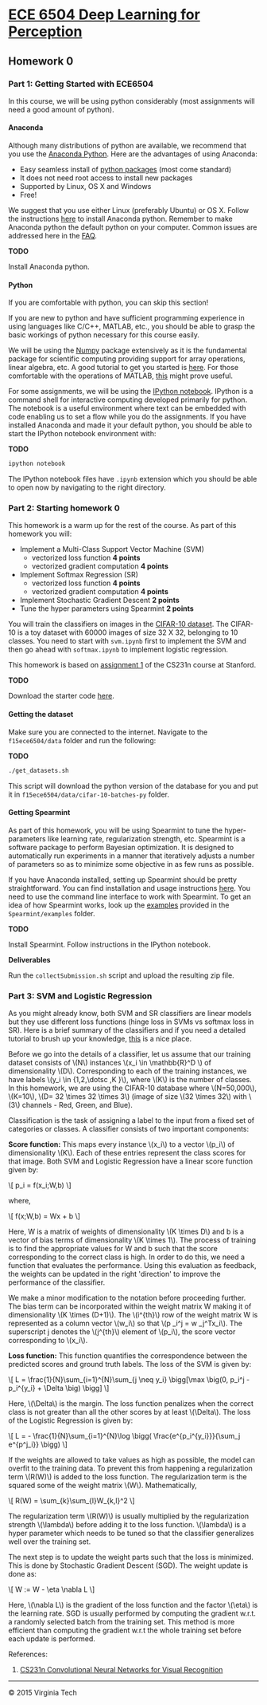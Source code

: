 # [ECE 6504 Deep Learning for Perception](https://filebox.ece.vt.edu/~f15ece6504/)

## Homework 0

### Part 1: Getting Started with ECE6504

In this course, we will be using python considerably (most assignments will need a good amount of python).

#### Anaconda

Although many distributions of python are available, we recommend that you use the [Anaconda Python](https://store.continuum.io/cshop/anaconda/). Here are the advantages of using Anaconda:

- Easy seamless install of [python packages](http://docs.continuum.io/anaconda/pkg-docs) (most come standard)
- It does not need root access to install new packages
- Supported by Linux, OS X and Windows
- Free!

We suggest that you use either Linux (preferably Ubuntu) or OS X.
Follow the instructions [here](http://docs.continuum.io/anaconda/install) to install Anaconda python.
Remember to make Anaconda python the default python on your computer.
Common issues are addressed here in the  [FAQ](http://docs.continuum.io/anaconda/faq).

**TODO**

Install Anaconda python.

#### Python
If you are comfortable with python, you can skip this section!

If you are new to python and have sufficient programming experience in using languages like C/C++, MATLAB, etc., you should be able to grasp the basic workings of python necessary for this course easily.

We will be using the [Numpy](http://www.numpy.org/) package extensively as it is the fundamental package for scientific computing providing support for array operations, linear algebra, etc. A good tutorial to get you started is [here](http://cs231n.github.io/python-numpy-tutorial/). For those comfortable with the operations of MATLAB, [this](http://sebastianraschka.com/Articles/2014_matlab_vs_numpy.html) might prove useful.

For some assignments, we will be using the [IPython notebook](http://ipython.org/notebook.html). IPython is a command shell for interactive computing developed primarily for python. The notebook is a useful environment where text can be embedded with code enabling us to set a flow while you do the assignments.
If you have installed Anaconda and made it your default python, you should be able to start the IPython notebook environment with:

**TODO**

```sh
ipython notebook
```

The IPython notebook files have `.ipynb` extension which you should be able to open now by navigating to the right directory.

### Part 2: Starting homework 0

This homework is a warm up for the rest of the course. As part of this homework you will:

- Implement a Multi-Class Support Vector Machine (SVM)
    - vectorized loss function **4 points**
    - vectorized gradient computation **4 points**
- Implement Softmax Regression (SR)
    - vectorized loss function **4 points**
    - vectorized gradient computation **4 points**
- Implement Stochastic Gradient Descent **2 points**
- Tune the hyper parameters using Spearmint **2 points**

You will train the classifiers on images in the [CIFAR-10 dataset](http://www.cs.toronto.edu/~kriz/cifar.html). The CIFAR-10 is a toy dataset with 60000 images of size 32 X 32, belonging to 10 classes. You need to start with `svm.ipynb` first to implement the SVM and then go ahead with `softmax.ipynb` to implement logistic regression.

This homework is based on [assignment 1](http://cs231n.github.io/assignment1/) of the CS231n course at Stanford.

**TODO**

Download the starter code [here](https://github.com/batra-mlp-lab/VT-F15-ECE6504-HW0/archive/1.3.zip).

#### Getting the dataset

Make sure you are connected to the internet. Navigate to the `f15ece6504/data` folder and run the following:

**TODO**

```sh
./get_datasets.sh
```

This script will download the python version of the database for you and put it in `f15ece6504/data/cifar-10-batches-py` folder.

#### Getting Spearmint

As part of this homework, you will be using Spearmint to tune the hyper-parameters like learning rate, regularization strength, etc. Spearmint is a software package to perform Bayesian optimization. It is designed to automatically run experiments in a manner that iteratively adjusts a number of parameters so as to minimize some objective in as few runs as possible.

If you have Anaconda installed, setting up Spearmint should be pretty straightforward. You can find installation and usage instructions [here](https://github.com/HIPS/Spearmint). You need to use the command line interface to work with Spearmint. To get an idea of how Spearmint works, look up the [examples](https://github.com/HIPS/Spearmint/tree/master/examples/simple) provided in the `Spearmint/examples` folder.

**TODO**

Install Spearmint. Follow instructions in the IPython notebook.

**Deliverables**

Run the `collectSubmission.sh` script and upload the resulting zip file.

### Part 3: SVM and Logistic Regression

As you might already know, both SVM and SR classifiers are linear models but they use different loss functions (hinge loss in SVMs vs softmax loss in SR). Here is a brief summary of the classifiers and if you need a detailed tutorial to brush up your knowledge, [this](http://cs231n.github.io/linear-classify/) is a nice place.

Before we go into the details of a classifier, let us assume that our training dataset consists of \\(N\\) instances \\(x\_i \in \mathbb{R}^D \\) of dimensionality \\(D\\). 
Corresponding to each of the training instances,
we have labels \\(y\_i \in \{1,2,\dotsc ,K \}\\), where \\(K\\) is the number of classes. 
In this homework, we are using the CIFAR-10 database where \\(N=50,000\\), \\(K=10\\), \\(D= 32 \times 32 \times 3\\) 
(image of size  \\(32 \times 32\\) with \\(3\\) channels - Red, Green, and Blue).

Classification is the task of assigning a label to the input from a fixed set of categories or classes. A classifier consists of two important components:

**Score function:** This maps every instance \\(x_i\\) to a vector \\(p\_i\\) of dimensionality \\(K\\). Each of these entries represent the class scores for that image. Both SVM and Logistic Regression have a linear score function given by:

\\[ p\_i = f(x\_i;W,b) \\]

where,

\\[ f(x;W,b) = Wx + b \\]

Here, W is a matrix of weights of dimensionality \\(K \times D\\) and b is a vector of bias terms of dimensionality \\(K \times 1\\). The process of training is to find the appropriate values for W and b such that the score corresponding to the correct class is high. In order to do this, we need a function that evaluates the performance. Using this evaluation as feedback, the weights can be updated in the right 'direction' to improve the performance of the classifier.

We make a minor modification to the notation before proceeding further. The bias term can be incorporated within the weight matrix W making it of dimensionality \\(K \times (D+1)\\). The \\(i^{th}\\) row of the weight matrix W is represented as a column vector \\(w\_i\\) so that \\(p \_i^j = w \_j^Tx\_i\\). The superscript j denotes the \\(j^{th}\\) element of \\(p\_i\\), the score vector corresponding to \\(x\_i\\).

**Loss function:** This function quantifies the correspondence between the predicted scores and ground truth labels.
The loss of the SVM is given by:

\\[ L = \frac{1}{N}\sum\_{i=1}^{N}\sum\_{j \neq y\_i} \bigg[\max \big(0, p\_i^j - p\_i^{y\_i} + \Delta \big) \bigg] \\]

Here, \\(\Delta\\) is the margin. The loss function penalizes when the correct class is not greater than all the other scores by at least \\(\Delta\\).
The loss of the Logistic Regression is given by:

\\[ L = - \frac{1}{N}\sum\_{i=1}^{N}\log \bigg( \frac{e^{p\_i^{y\_i}}}{\sum\_j e^{p^j\_i}} \bigg) \\]

If the weights are allowed to take values as high as possible, the model can overfit to the training data. To prevent this from happening a regularization term \\(R(W)\\) is added to the loss function. The regularization term is the squared some of the weight matrix \\(W\\). Mathematically,

\\[ R(W) = \sum\_{k}\sum\_{l}W\_{k,l}^2 \\]

The regularization term \\(R(W)\\) is usually multiplied by the regularization strength \\(\lambda\\) before adding it to the loss function. \\(\lambda\\) is a hyper parameter which needs to be tuned so that the classifier generalizes well over the training set.

The next step is to update the weight parts such that the loss is minimized. This is done by Stochastic Gradient Descent (SGD). The weight update is done as:

\\[ W := W - \eta \nabla L \\]

Here, \\(\nabla L\\) is the gradient of the loss function and the factor \\(\eta\\) is the learning rate. SGD is usually performed by computing the gradient w.r.t. a randomly selected batch from the training set.
This method is more efficient than computing the gradient w.r.t the whole training set before each update is performed.

References:

1. [CS231n Convolutional Neural Networks for Visual Recognition](http://cs231n.stanford.edu)

---

&#169; 2015 Virginia Tech


